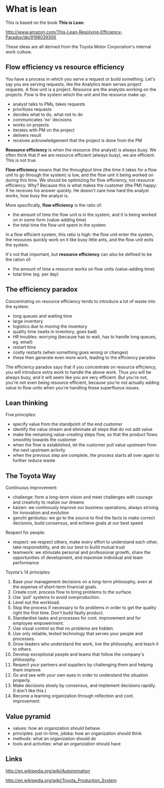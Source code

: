 What is lean
============

This is based on the book **This is Lean**.

http://www.amazon.com/This-Lean-Resolving-Efficiency-Paradox/dp/919803930X

These ideas are all derived from the Toyota Motor Corporation's internal work culture.

Flow efficiency vs resource efficiency
--------------------------------------
You have a process in which you serve a request or build something.
Let's say you are serving requests, like the Analytics team serves project requests.
A flow unit is a project.
Resource are the analysts working on the projects.
Flow is the system which the unit and the resource make up:
- analyst talks to PMs, takes requests
- prioritizes requests
- decides what to do, what not to do
- communicates 'no' decisions
- works on projects
- iterates with PM on the project
- delivers result
- receives acknowledgement that the project is done from the PM

**Resource efficiency** is when the resource (the analyst) is always busy.
We often think that if we are resource efficient (always busy), we are efficient.
This is not true.

**Flow efficiency** means that the throughput time (the time it takes for a flow unit to go through the system) is low, and the flow unit it being worked on during this time.
We should be optimizing for flow efficiency, not resource efficiency.
Why? Because this is what makes the customer (the PM) happy: if he receives his answer quickly. He doesn't care how hard the analyst works, how busy the analyst is.

More specifically, **flow efficiency** is the ratio of:
- the amount of time the flow unit is in the system, and it is being worked on in some form (value-adding time)
- the total time the flow unit spent in the system

In a flow efficient system, this ratio is high: the flow unit enter the system, the resouces quickly work on it like busy little ants, and the flow unit exits the system.

It's not that important, but **resource efficiency** can also be defined to be the ration of:
- the amount of time a resource works on flow units (value-adding time)
- total time (eg. per day)

The efficiency paradox
----------------------
Concentrating on resource efficiency tends to introduce a lot of waste into the system:
- long queues and waiting time
- large inventory
- logistics due to moving the inventory
- quality time (waits in inventory, goes bad)
- HR troubles: worrying (because has to wait, has to handle long queues, eg. email)
- restart time
- costly restarts (when something goes wrong or changes)
- these then generate even more work, leading to the efficiency paradox

The efficiency paradox says that if you concentrate on resource efficiency, you will introduce extra work to handle the above work. Thus you will be always busy, and it will seem like you are very efficient. But you're not, you're not even being resource efficient, because you're not actually adding value to flow units when you're handling these superfluous issues.

Lean thinking
-------------
Five principles:

- specify value from the standpoint of the end customer
- identify the value stream and eliminate all steps that do not add value
- make the remaining value-creating steps flow, so that the product flows smoothly towards the customer
- when the flow is established, let the customer pull value upstream from the next upstream activity
- when the previous step are complete, the process starts all over again to further reduce waste

The Toyota Way
--------------
Continuous improvement:

- challenge: form a long-term vision and meet challenges with courage and creativity to realize our dreams
- kaizen: we continously improve our business operations, always striving for innovation and evolution
- genchi genbutsu: we go to the source to find the facts to make correct decisions, build consensus, and echieve goals at our best speed

Respect for people:

- respect: we respect others, make every effort to understand each other, take responsibility, and do our best to build mutual trust
- teamwork: we stimulate personal and professional growth, share the opportunities of development, and maximise individual and team performance

Toyota's 14 principles:
1.  Base your management decisions on a long-term philosophy, even at the expense of short-term financial goals.
2.  Create cont. process flow to bring problems to the surface.
3.  Use 'pull' systems to avoid overproduction.
4.  Level out the workload.
5.  Stop the process if necessary to fix problems in order to get the quality right the first time. Don't build faulty product.
6.  Standardise tasks and processes for cont. improvement and for employee empowerment.
7.  Use visual control so that no problems are hidden.
8.  Use only reliable, tested technology that serves your people and processes.
9.  Grow leaders who understand the work, live the philosophy, and teach it to others.
10. Develop exceptional people and teams that follow the company's philosophy.
11. Respect your partners and suppliers by challenging them and helping them improve.
12. Go and see with your own eyes in order to understand the situation properly.
13. Make decisions slowly by consensus, and implement decisions rapidly. (I don't like this.)
14. Become a learning organization through reflection and cont. improvement.

Value pyramid
-------------
- values: how an organization should behave
- principles: just-in-time, jidoka: how an organization should think
- methods: what an organization should do
- tools and activities: what an organization should have

Links
-----
http://en.wikipedia.org/wiki/Autonomation

http://en.wikipedia.org/wiki/Toyota_Production_System



